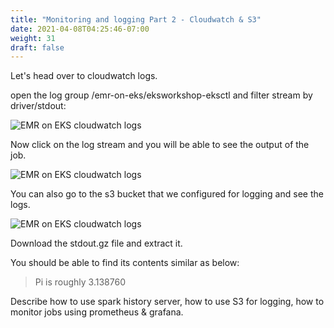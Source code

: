 ```yaml
---
title: "Monitoring and logging Part 2 - Cloudwatch & S3"
date: 2021-04-08T04:25:46-07:00
weight: 31
draft: false
---
```


Let's head over to cloudwatch logs.

open the log group /emr-on-eks/eksworkshop-eksctl and filter stream by driver/stdout:

![EMR on EKS cloudwatch logs](/images/emr-on-eks/cloudwatch-logs1.png)

Now click on the log stream and you will be able to see the output of the job.

![EMR on EKS cloudwatch logs](/images/emr-on-eks/cloudwatch-stdout-1.png)


You can also go to the s3 bucket that we configured for logging and see the logs.

![EMR on EKS cloudwatch logs](/images/emr-on-eks/s3logs.png)

Download the stdout.gz file and extract it.

You should be able to find its contents similar as below:


> Pi is roughly 3.138760

Describe how to use spark history server, how to use S3 for logging, how to monitor jobs using prometheus & grafana.





